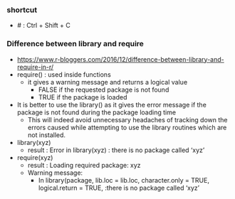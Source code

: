### shortcut
- \# : Ctrl + Shift + C

### Difference between library and require
- https://www.r-bloggers.com/2016/12/difference-between-library-and-require-in-r/
- require() : used inside functions
  - it gives a warning message and returns a logical value
    - FALSE if the requested package is not found
    - TRUE if the package is loaded
- It is better to use the library() as it gives the error message if the package is not found during the package loading time
  - This will indeed avoid unnecessary headaches of tracking down the errors caused while attempting to use the library routines which are not installed.
- library(xyz)
  - result : Error in library(xyz) : there is no package called ‘xyz’
- require(xyz)
  - result : Loading required package: xyz
  - Warning message:
    - In library(package, lib.loc = lib.loc, character.only = TRUE, logical.return = TRUE, :there is no package called ‘xyz’

